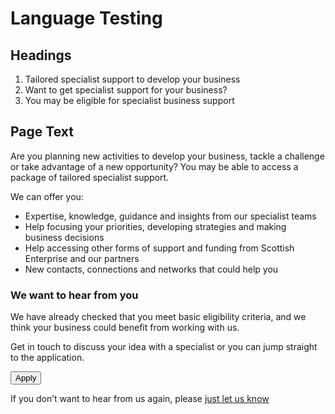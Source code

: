 # Language Testing

## Headings
1. Tailored specialist support to develop your business
2. Want to get specialist support for your business?
3. You may be eligible for specialist business support


## Page Text

Are you planning new activities to develop your business, tackle a challenge or take advantage of a new opportunity? You may be able to access a package of tailored specialist support.

We can offer you:

- Expertise, knowledge, guidance and insights from our specialist teams
- Help focusing your priorities, developing strategies and making business decisions
- Help accessing other forms of support and funding from Scottish Enterprise and our partners
- New contacts, connections and networks that could help you

### We want to hear from you

We have already checked that you meet basic eligibility criteria, and we think your business could benefit from working with us.

Get in touch to discuss your idea with a specialist or you can jump straight to the application.

<button type="button">Apply</button>

If you don’t want to hear from us again, please [just let us know](#)



